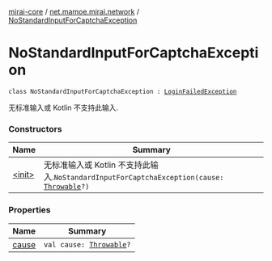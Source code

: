 [mirai-core](../../index.md) / [net.mamoe.mirai.network](../index.md) / [NoStandardInputForCaptchaException](./index.md)

# NoStandardInputForCaptchaException

`class NoStandardInputForCaptchaException : `[`LoginFailedException`](../-login-failed-exception/index.md)

无标准输入或 Kotlin 不支持此输入.

### Constructors

| Name | Summary |
|---|---|
| [&lt;init&gt;](-init-.md) | 无标准输入或 Kotlin 不支持此输入.`NoStandardInputForCaptchaException(cause: `[`Throwable`](https://kotlinlang.org/api/latest/jvm/stdlib/kotlin/-throwable/index.html)`?)` |

### Properties

| Name | Summary |
|---|---|
| [cause](cause.md) | `val cause: `[`Throwable`](https://kotlinlang.org/api/latest/jvm/stdlib/kotlin/-throwable/index.html)`?` |
